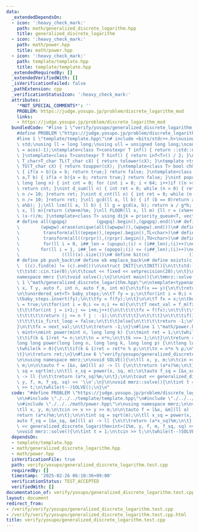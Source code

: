 ```yaml
---
data:
  _extendedDependsOn:
  - icon: ':heavy_check_mark:'
    path: math/generalized_discrete_logarithm.hpp
    title: generalized_discrete_logarithm
  - icon: ':heavy_check_mark:'
    path: math/power.hpp
    title: math/power.hpp
  - icon: ':heavy_check_mark:'
    path: template/template.hpp
    title: template/template.hpp
  _extendedRequiredBy: []
  _extendedVerifiedWith: []
  _isVerificationFailed: false
  _pathExtension: cpp
  _verificationStatusIcon: ':heavy_check_mark:'
  attributes:
    '*NOT_SPECIAL_COMMENTS*': ''
    PROBLEM: https://judge.yosupo.jp/problem/discrete_logarithm_mod
    links:
    - https://judge.yosupo.jp/problem/discrete_logarithm_mod
  bundledCode: "#line 1 \"verify/yosupo/generalized_discrete_logarithm.test.cpp\"\n\
    #define PROBLEM \"https://judge.yosupo.jp/problem/discrete_logarithm_mod\"\n\n\
    #line 1 \"template/template.hpp\"\n# include <bits/stdc++.h>\nusing namespace\
    \ std;\nusing ll = long long;\nusing ull = unsigned long long;\nconst double pi\
    \ = acos(-1);\ntemplate<class T>constexpr T inf() { return ::std::numeric_limits<T>::max();\
    \ }\ntemplate<class T>constexpr T hinf() { return inf<T>() / 2; }\ntemplate <typename\
    \ T_char>T_char TL(T_char cX) { return tolower(cX); }\ntemplate <typename T_char>T_char\
    \ TU(T_char cX) { return toupper(cX); }\ntemplate<class T> bool chmin(T& a,T b)\
    \ { if(a > b){a = b; return true;} return false; }\ntemplate<class T> bool chmax(T&\
    \ a,T b) { if(a < b){a = b; return true;} return false; }\nint popcnt(unsigned\
    \ long long n) { int cnt = 0; for (int i = 0; i < 64; i++)if ((n >> i) & 1)cnt++;\
    \ return cnt; }\nint d_sum(ll n) { int ret = 0; while (n > 0) { ret += n % 10;\
    \ n /= 10; }return ret; }\nint d_cnt(ll n) { int ret = 0; while (n > 0) { ret++;\
    \ n /= 10; }return ret; }\nll gcd(ll a, ll b) { if (b == 0)return a; return gcd(b,\
    \ a%b); };\nll lcm(ll a, ll b) { ll g = gcd(a, b); return a / g*b; };\nll MOD(ll\
    \ x, ll m){return (x%m+m)%m; }\nll FLOOR(ll x, ll m) {ll r = (x%m+m)%m; return\
    \ (x-r)/m; }\ntemplate<class T> using dijk = priority_queue<T, vector<T>, greater<T>>;\n\
    # define all(qpqpq)           (qpqpq).begin(),(qpqpq).end()\n# define UNIQUE(wpwpw)\
    \        (wpwpw).erase(unique(all((wpwpw))),(wpwpw).end())\n# define LOWER(epepe)\
    \         transform(all((epepe)),(epepe).begin(),TL<char>)\n# define UPPER(rprpr)\
    \         transform(all((rprpr)),(rprpr).begin(),TU<char>)\n# define rep(i,upupu)\
    \         for(ll i = 0, i##_len = (upupu);(i) < (i##_len);(i)++)\n# define reps(i,opopo)\
    \        for(ll i = 1, i##_len = (opopo);(i) <= (i##_len);(i)++)\n# define len(x)\
    \                ((ll)(x).size())\n# define bit(n)               (1LL << (n))\n\
    # define pb push_back\n# define eb emplace_back\n# define exists(c, e)       \
    \  ((c).find(e) != (c).end())\n\nstruct INIT{\n\tINIT(){\n\t\tstd::ios::sync_with_stdio(false);\n\
    \t\tstd::cin.tie(0);\n\t\tcout << fixed << setprecision(20);\n\t}\n}INIT;\n\n\
    namespace mmrz {\n\tvoid solve();\n}\n\nint main(){\n\tmmrz::solve();\n}\n#line\
    \ 1 \"math/generalized_discrete_logarithm.hpp\"\n\ntemplate<typename T>\nT generalized_discrete_logarithm(T\
    \ x, T y, auto f, int n, auto f_m, int m){\n\tif(x == y){\n\t\treturn 0;\n\t}\n\
    \n\tunordered_set<T> baby_steps;\n\tT fy = y;\n\tfor(int i = 0;i < m;i++){\n\t\
    \tbaby_steps.insert(fy);\n\t\tfy = f(fy);\n\t}\n\n\tT fx = x;\n\tbool is_first_loop\
    \ = true;\n\tfor(int i = 0;i <= n;i += m){\n\t\tT next_val = f_m(fx);\n\t\tif(baby_steps.contains(next_val)){\n\
    \t\t\tfor(int j = i+1;j <= i+m;j++){\n\t\t\t\tfx = f(fx);\n\t\t\t\tif(fx == y){\n\
    \t\t\t\t\treturn (j <= n ? j : -1);\n\t\t\t\t}\n\t\t\t}\n\t\t\tif(is_first_loop){\n\
    \t\t\t\tis_first_loop = false;\n\t\t\t}else{\n\t\t\t\treturn -1;\n\t\t\t}\n\t\t\
    }\n\t\tfx = next_val;\n\t}\n\treturn -1;\n}\n#line 1 \"math/power.hpp\"\n\ntemplate<typename\
    \ mint>\nmint power(mint n, long long k) {\n\tmint ret = 1;\n\twhile(k > 0) {\n\
    \t\tif(k & 1)ret *= n;\n\t\tn = n*n;\n\t\tk >>= 1;\n\t}\n\treturn ret;\n}\n\n\
    long long power(long long n, long long k, long long p) {\n\tlong long ret = 1;\n\
    \twhile(k > 0){\n\t\tif(k & 1)ret = ret*n % p;\n\t\tn = n*n % p;\n\t\tk >>= 1;\n\
    \t}\n\treturn ret;\n}\n#line 6 \"verify/yosupo/generalized_discrete_logarithm.test.cpp\"\
    \n\nusing namespace mmrz;\n\nvoid SOLVE(){\n\tll x, y, m;\n\tcin >> x >> y >>\
    \ m;\n\n\tauto f = [&x, &m](ll a) -> ll {\n\t\treturn (a*x)%m;\n\t};\n\n\tint\
    \ sq = sqrt(m);\n\tll x_sq = power(x, sq, m);\n\tauto f_sq = [&x_sq, &m](ll a)\
    \ -> ll {\n\t\treturn (a*x_sq)%m;\n\t};\n\n\tcout << generalized_discrete_logarithm<int>(1%m,\
    \ y, f, m, f_sq, sq) << '\\n';\n}\n\nvoid mmrz::solve(){\n\tint t = 1;\n\tcin\
    \ >> t;\n\twhile(t--)SOLVE();\n}\n"
  code: "#define PROBLEM \"https://judge.yosupo.jp/problem/discrete_logarithm_mod\"\
    \n\n#include \"./../../template/template.hpp\"\n#include \"./../../math/generalized_discrete_logarithm.hpp\"\
    \n#include \"./../../math/power.hpp\"\n\nusing namespace mmrz;\n\nvoid SOLVE(){\n\
    \tll x, y, m;\n\tcin >> x >> y >> m;\n\n\tauto f = [&x, &m](ll a) -> ll {\n\t\t\
    return (a*x)%m;\n\t};\n\n\tint sq = sqrt(m);\n\tll x_sq = power(x, sq, m);\n\t\
    auto f_sq = [&x_sq, &m](ll a) -> ll {\n\t\treturn (a*x_sq)%m;\n\t};\n\n\tcout\
    \ << generalized_discrete_logarithm<int>(1%m, y, f, m, f_sq, sq) << '\\n';\n}\n\
    \nvoid mmrz::solve(){\n\tint t = 1;\n\tcin >> t;\n\twhile(t--)SOLVE();\n}\n"
  dependsOn:
  - template/template.hpp
  - math/generalized_discrete_logarithm.hpp
  - math/power.hpp
  isVerificationFile: true
  path: verify/yosupo/generalized_discrete_logarithm.test.cpp
  requiredBy: []
  timestamp: '2025-02-26 06:10:36+09:00'
  verificationStatus: TEST_ACCEPTED
  verifiedWith: []
documentation_of: verify/yosupo/generalized_discrete_logarithm.test.cpp
layout: document
redirect_from:
- /verify/verify/yosupo/generalized_discrete_logarithm.test.cpp
- /verify/verify/yosupo/generalized_discrete_logarithm.test.cpp.html
title: verify/yosupo/generalized_discrete_logarithm.test.cpp
---
```

